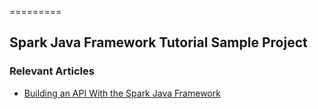 =========

## Spark Java Framework Tutorial Sample Project

### Relevant Articles
- [Building an API With the Spark Java Framework](http://www.baeldung.com/spark-framework-rest-api)
